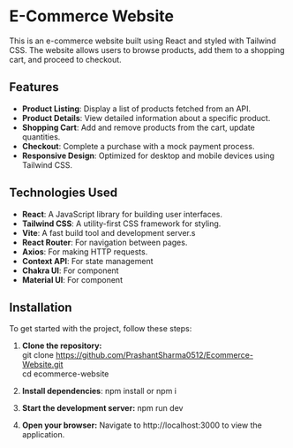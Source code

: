 # E-Commerce Website

This is an e-commerce website built using React and styled with Tailwind CSS. The website allows users to browse products, add them to a shopping cart, and proceed to checkout. 

## Features

- **Product Listing**: Display a list of products fetched from an API.
- **Product Details**: View detailed information about a specific product.
- **Shopping Cart**: Add and remove products from the cart, update quantities.
- **Checkout**: Complete a purchase with a mock payment process.
- **Responsive Design**: Optimized for desktop and mobile devices using Tailwind CSS.

## Technologies Used

- **React**: A JavaScript library for building user interfaces.
- **Tailwind CSS**: A utility-first CSS framework for styling.
- **Vite**: A fast build tool and development server.s
- **React Router**: For navigation between pages.
- **Axios**: For making HTTP requests.
- **Context API**: For state management
- **Chakra UI**: For component
- **Material UI**: For component


## Installation

To get started with the project, follow these steps:

1. **Clone the repository:**                                                                                                     
git clone https://github.com/PrashantSharma0512/Ecommerce-Website.git                                                                
cd ecommerce-website

2. **Install dependencies**:
npm install or npm i


3. **Start the development server:**
npm run dev

4. **Open your browser:**
Navigate to http://localhost:3000 to view the application.

